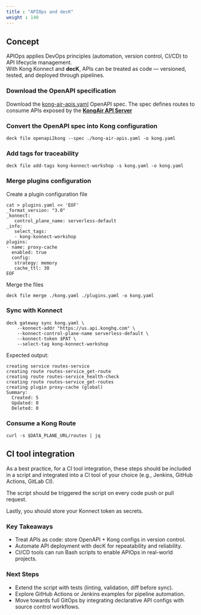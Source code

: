 ```yaml
---
title : "APIOps and decK"
weight : 140
---
```


## Concept

APIOps applies DevOps principles (automation, version control, CI/CD) to API lifecycle management.  
With Kong Konnect and **decK**, APIs can be treated as code — versioned, tested, and deployed through pipelines.

### Download the OpenAPI specification

Download the [kong-air-apis.yaml](/code/kong-air-apis.yaml) OpenAPI spec. The spec defines routes to consume APIs exposed by the [**KongAir API Server**](https://api.kong-air.com/routes)



### Convert the OpenAPI spec into Kong configuration

```
deck file openapi2kong --spec ./kong-air-apis.yaml -o kong.yaml
```



### Add tags for traceability

```
deck file add-tags kong-konnect-workshop -s kong.yaml -o kong.yaml
```



### Merge plugins configuration

Create a plugin configuration file

```
cat > plugins.yaml << 'EOF'
_format_version: "3.0"
_konnect:
   control_plane_name: serverless-default
_info:
   select_tags:
   - kong-konnect-workshop
plugins:
- name: proxy-cache
  enabled: true
  config:
   strategy: memory
   cache_ttl: 30
EOF
```


Merge the files

```
deck file merge ./kong.yaml ./plugins.yaml -o kong.yaml
```



### Sync with Konnect

```
deck gateway sync kong.yaml \
    --konnect-addr "https://us.api.konghq.com" \
    --konnect-control-plane-name serverless-default \
    --konnect-token $PAT \
    --select-tag kong-konnect-workshop
```

Expected output:

```
creating service routes-service
creating route routes-service_get-route
creating route routes-service_health-check
creating route routes-service_get-routes
creating plugin proxy-cache (global)
Summary:
  Created: 5
  Updated: 0
  Deleted: 0
```


### Consume a Kong Route

```
curl -s $DATA_PLANE_URL/routes | jq
```



## CI tool integration

As a best practice, for a CI tool integration, these steps should be included in a script and integrated into a CI tool of your choice (e.g., Jenkins, GitHub Actions, GitLab CI).

The script should be triggered the script on every code push or pull request.

Lastly, you should store your Konnect token as secrets.
   

### Key Takeaways

- Treat APIs as code: store OpenAPI + Kong configs in version control.
- Automate API deployment with decK for repeatability and reliability.
- CI/CD tools can run Bash scripts to enable APIOps in real-world projects.

### Next Steps

- Extend the script with tests (linting, validation, diff before sync).
- Explore GitHub Actions or Jenkins examples for pipeline automation.
- Move towards full GitOps by integrating declarative API configs with source control workflows.

